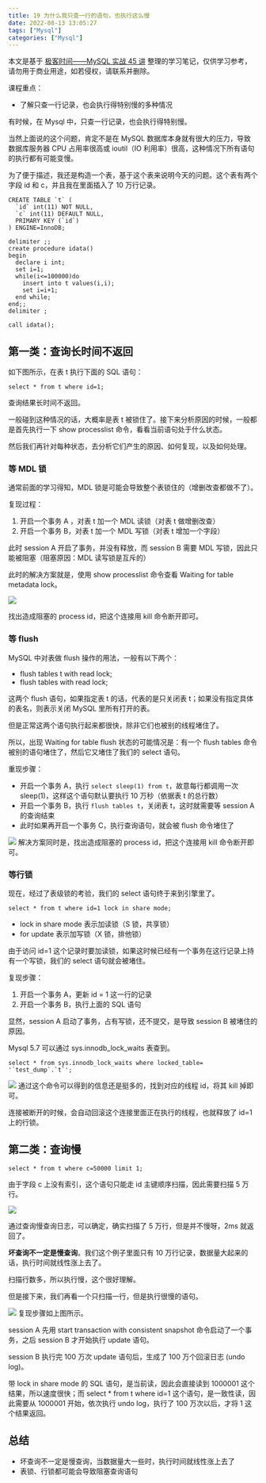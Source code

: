 ```yaml
---
title: 19 为什么我只查一行的语句，也执行这么慢
date: 2022-08-13 13:05:27
tags: ["Mysql"]
categories: ["Mysql"]
---
```


本文是基于 [极客时间——MySQL 实战 45 讲](https://time.geekbang.org/column/intro/100020801) 整理的学习笔记，仅供学习参考，请勿用于商业用途，如若侵权，请联系并删除。

课程重点：
* 了解只查一行记录，也会执行得特别慢的多种情况

<!-- more -->

有时候，在 Mysql 中，只查一行记录，也会执行得特别慢。

当然上面说的这个问题，肯定不是在 MySQL 数据库本身就有很大的压力，导致数据库服务器 CPU 占用率很高或 ioutil（IO 利用率）很高，这种情况下所有语句的执行都有可能变慢。

为了便于描述，我还是构造一个表，基于这个表来说明今天的问题。这个表有两个字段 id 和 c，并且我在里面插入了 10 万行记录。

```mysql
CREATE TABLE `t` (
  `id` int(11) NOT NULL,
  `c` int(11) DEFAULT NULL,
  PRIMARY KEY (`id`)
) ENGINE=InnoDB;
 
delimiter ;;
create procedure idata()
begin
  declare i int;
  set i=1;
  while(i<=100000)do
    insert into t values(i,i);
    set i=i+1;
  end while;
end;;
delimiter ;
 
call idata();
```

## 第一类：查询长时间不返回
如下图所示，在表 t 执行下面的 SQL 语句：

```mysql
select * from t where id=1;
```

查询结果长时间不返回。

一般碰到这种情况的话，大概率是表 t 被锁住了。接下来分析原因的时候，一般都是首先执行一下 show processlist 命令，看看当前语句处于什么状态。

然后我们再针对每种状态，去分析它们产生的原因、如何复现，以及如何处理。

### 等 MDL 锁

通常前面的学习得知，MDL 锁是可能会导致整个表锁住的（增删改查都做不了）。

复现过程：
1. 开启一个事务 A ，对表 t 加一个 MDL 读锁（对表 t 做增删改查）
2. 开启一个事务 B，对表 t 加一个 MDL 写锁（对表 t 增加一个字段）

此时 session A 开启了事务，并没有释放，而 session B 需要 MDL 写锁，因此只能被阻塞（阻塞原因：MDL 读写锁是互斥的）

此时的解决方案就是，使用 show processlist 命令查看 Waiting for table metadata lock。

![](https://cdn.jsdelivr.net/gh/0xAiKang/CDN/blog/images/20220813130648.png)

找出造成阻塞的 process id，把这个连接用 kill 命令断开即可。

### 等 flush

MySQL 中对表做 flush 操作的用法，一般有以下两个：
* flush tables t with read lock;
* flush tables with read lock;

这两个 flush 语句，如果指定表 t 的话，代表的是只关闭表 t；如果没有指定具体的表名，则表示关闭 MySQL 里所有打开的表。

但是正常这两个语句执行起来都很快，除非它们也被别的线程堵住了。

所以，出现 Waiting for table flush 状态的可能情况是：有一个 flush tables 命令被别的语句堵住了，然后它又堵住了我们的 select 语句。

重现步骤：
* 开启一个事务 A，执行 `select sleep(1) from t`，故意每行都调用一次 sleep(1)，这样这个语句默认要执行 10 万秒（依据表 t 的总行数）
* 开启一个事务 B，执行 `flush tables t`，关闭表 t，这时就需要等 session A 的查询结束
* 此时如果再开启一个事务 C，执行查询语句，就会被 flush 命令堵住了

![](https://cdn.jsdelivr.net/gh/0xAiKang/CDN/blog/images/20220813130706.png)
解决方案同时是，找出造成阻塞的 process id，把这个连接用 kill 命令断开即可。

### 等行锁
现在，经过了表级锁的考验，我们的 select 语句终于来到引擎里了。

```mysql
select * from t where id=1 lock in share mode; 
```

* lock in share mode 表示加读锁（S 锁，共享锁）
* for update 表示加写锁（X 锁，排他锁）

由于访问 id=1 这个记录时要加读锁，如果这时候已经有一个事务在这行记录上持有一个写锁，我们的 select 语句就会被堵住。

复现步骤：
1. 开启一个事务 A，更新 id = 1 这一行的记录
2. 开启一个事务 B，执行上面的 SQL 语句

显然，session A 启动了事务，占有写锁，还不提交，是导致 session B 被堵住的原因。

Mysql 5.7 可以通过 sys.innodb_lock_waits 表查到。

```mysql
select * from sys.innodb_lock_waits where locked_table= '`test_dump`.`t`';
```

![](https://cdn.jsdelivr.net/gh/0xAiKang/CDN/blog/images/20220813130806.png)
通过这个命令可以得到的信息还是挺多的，找到对应的线程 id，将其 kill 掉即可。

连接被断开的时候，会自动回滚这个连接里面正在执行的线程，也就释放了 id=1 上的行锁。

## 第二类：查询慢

```mysql
select * from t where c=50000 limit 1;
```

由于字段 c 上没有索引，这个语句只能走 id 主键顺序扫描，因此需要扫描 5 万行。

![](https://cdn.jsdelivr.net/gh/0xAiKang/CDN/blog/images/20220813130823.png)

通过查询慢查询日志，可以确定，确实扫描了 5 万行，但是并不慢呀，2ms 就返回了。

**坏查询不一定是慢查询**。我们这个例子里面只有 10 万行记录，数据量大起来的话，执行时间就线性涨上去了。

扫描行数多，所以执行慢，这个很好理解。

但是接下来，我们再看一个只扫描一行，但是执行很慢的语句。

![](https://cdn.jsdelivr.net/gh/0xAiKang/CDN/blog/images/20220813130838.png)
复现步骤如上图所示。

session A 先用 start transaction with consistent snapshot 命令启动了一个事务，之后 session B 才开始执行 update 语句。

session B 执行完 100 万次 update 语句后，生成了 100 万个回滚日志 (undo log)。

带 lock in share mode 的 SQL 语句，是当前读，因此会直接读到 1000001 这个结果，所以速度很快；而 select * from t where id=1 这个语句，是一致性读，因此需要从 1000001 开始，依次执行 undo log，执行了 100 万次以后，才将 1 这个结果返回。

## 总结
* 坏查询不一定是慢查询，当数据量大一些时，执行时间就线性涨上去了
* 表锁、行锁都可能会导致阻塞查询语句
